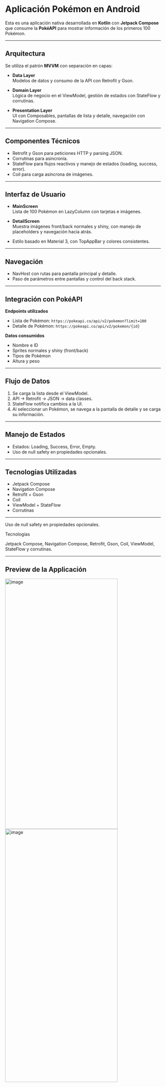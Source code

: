 # Aplicación Pokémon en Android

Esta es una aplicación nativa desarrollada en **Kotlin** con **Jetpack Compose** que consume la **PokéAPI** para mostrar información de los primeros 100 Pokémon.

---

## Arquitectura

Se utiliza el patrón **MVVM** con separación en capas:

- **Data Layer**  
  Modelos de datos y consumo de la API con Retrofit y Gson.  

- **Domain Layer**  
  Lógica de negocio en el ViewModel, gestión de estados con StateFlow y corrutinas.  

- **Presentation Layer**  
  UI con Composables, pantallas de lista y detalle, navegación con Navigation Compose.  

---

## Componentes Técnicos

- Retrofit y Gson para peticiones HTTP y parsing JSON.  
- Corrutinas para asincronía.  
- StateFlow para flujos reactivos y manejo de estados (loading, success, error).  
- Coil para carga asíncrona de imágenes.  

---

## Interfaz de Usuario

- **MainScreen**  
  Lista de 100 Pokémon en LazyColumn con tarjetas e imágenes.  

- **DetailScreen**  
  Muestra imágenes front/back normales y shiny, con manejo de placeholders y navegación hacia atrás.  

- Estilo basado en Material 3, con TopAppBar y colores consistentes.  

---

## Navegación

- NavHost con rutas para pantalla principal y detalle.  
- Paso de parámetros entre pantallas y control del back stack.  

---

## Integración con PokéAPI

**Endpoints utilizados**  
- Lista de Pokémon: `https://pokeapi.co/api/v2/pokemon?limit=100`  
- Detalle de Pokémon: `https://pokeapi.co/api/v2/pokemon/{id}`  

**Datos consumidos**  
- Nombre e ID  
- Sprites normales y shiny (front/back)  
- Tipos de Pokémon  
- Altura y peso  

---

## Flujo de Datos

1. Se carga la lista desde el ViewModel.  
2. API → Retrofit → JSON → data classes.  
3. StateFlow notifica cambios a la UI.  
4. Al seleccionar un Pokémon, se navega a la pantalla de detalle y se carga su información.  

---

## Manejo de Estados

- Estados: Loading, Success, Error, Empty.  
- Uso de null safety en propiedades opcionales.  

---

## Tecnologías Utilizadas

- Jetpack Compose  
- Navigation Compose  
- Retrofit + Gson  
- Coil  
- ViewModel + StateFlow  
- Corrutinas  

---

Uso de null safety en propiedades opcionales.

Tecnologías

Jetpack Compose, Navigation Compose, Retrofit, Gson, Coil, ViewModel, StateFlow y corrutinas.

---
## Preview de la Applicación
<img width="364" height="807" alt="image" src="https://github.com/user-attachments/assets/07055dd9-4281-4adf-830a-61212e2d4a49" />
<img width="364" height="816" alt="image" src="https://github.com/user-attachments/assets/8bb1f4f6-5d48-48f9-b1c0-28a89fd9bded" />







